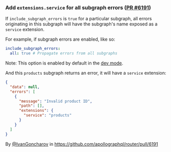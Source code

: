 ### Add `extensions.service` for all subgraph errors ([PR #6191](https://github.com/apollographql/router/pull/6191))

If `include_subgraph_errors` is `true` for a particular subgraph, all errors originating in this subgraph will have the subgraph's name exposed as a `service` extension.

For example, if subgraph errors are enabled, like so:
```yaml title="router.yaml"
include_subgraph_errors:
  all: true # Propagate errors from all subgraphs
```
Note: This option is enabled by default in the [dev mode](./configuration/overview#dev-mode-defaults).

And this `products` subgraph returns an error, it will have a `service` extension:

```json
{
  "data": null,
  "errors": [
    {
      "message": "Invalid product ID",
      "path": [],
      "extensions": {
        "service": "products"
      }
    }
  ]
}
```

By [@IvanGoncharov](https://github.com/IvanGoncharov) in https://github.com/apollographql/router/pull/6191